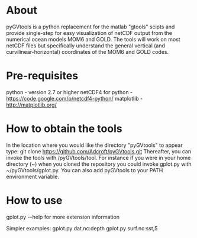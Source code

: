 About
=====

pyGVtools is a python replacement for the matlab "gtools" scipts and provide single-step for easy visualization of netCDF output from the numerical ocean models MOM6 and GOLD. The tools will work on most netCDF files but specifically understand the general vertical (and curvilinear-horizontal) coordinates of the MOM6 and GOLD codes.

Pre-requisites
==============
python             - version 2.7 or higher
netCDF4 for python - https://code.google.com/p/netcdf4-python/
matplotlib         - http://matplotlib.org/

How to obtain the tools
=======================

In the location where you would like the directory "pyGVtools" to appear type:
	git clone https://github.com/Adcroft/pyGVtools.git
Thereafter, you can invoke the tools with <path-you-chose>/pyGVtools/tool. For instance if you were in your home directory (~) when you cloned the repository you could invoke gplot.py with ~/pyGVtools/gplot.py. You can also add pyGVtools to your PATH environment variable.

How to use
==========

gplot.py --help for more extension information

Simpler examples:
	gplot.py dat.nc:depth
	gplot.py surf.nc:sst,5
	
